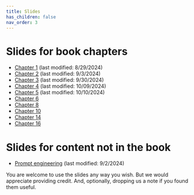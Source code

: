 ```yaml
---
title: Slides
has_children: false
nav_order: 3
---
```


# Slides for book chapters

* [Chapter 1](slides/nnintro-ch1.pptx) (last modified: 8/29/2024)
* [Chapter 2](slides/nnintro-ch2-perceptron.pptx) (last modified: 9/3/2024)
* [Chapter 3](slides/nnintro-ch3-lr.pptx) (last modified: 9/30/2024)
* [Chapter 4](slides/nnintro-ch4-lr.pptx) (last modified: 10/09/2024)
* [Chapter 5](slides/nnintro-ch5-ffnn.pptx) (last modified: 10/10/2024)
* [Chapter 6](slides/nnintro-ch6-best.pptx)
* [Chapter 8](slides/nnintro-ch8-dist.pptx)
* [Chapter 10](slides/nnintro-ch10-transformer.pptx)
* [Chapter 14](slides/nnintro-ch14-decoder.pptx)
* [Chapter 16](slides/nnintro-ch16.pptx)

# Slides for content not in the book

* [Prompt engineering](slides/nnintro-prompt.pptx) (last modified: 9/2/2024)

You are welcome to use the slides any way you wish. But we would appreciate providing credit. And, optionally, dropping us a note if you found them useful.
